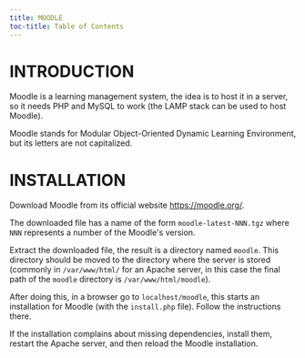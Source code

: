 ```yaml
---
title: MOODLE
toc-title: Table of Contents
---
```


# INTRODUCTION

Moodle is a learning management system, the idea is to host it in a server, so it needs PHP and MySQL to work (the LAMP stack can be used to host Moodle).

Moodle stands for Modular Object-Oriented Dynamic Learning Environment, but its letters are not capitalized.

# INSTALLATION

Download Moodle from its official website https://moodle.org/.

The downloaded file has a name of the form `moodle-latest-NNN.tgz` where `NNN` represents a number of the Moodle's version.

Extract the downloaded file, the result is a directory named `moodle`. This directory should be moved to the directory where the server is stored (commonly in `/var/www/html/` for an Apache server, in this case the final path of the `moodle` directory is `/var/www/html/moodle`).

After doing this, in a browser go to `localhost/moodle`, this starts an installation for Moodle (with the `install.php` file). Follow the instructions there.

If the installation complains about missing dependencies, install them, restart the Apache server, and then reload the Moodle installation.